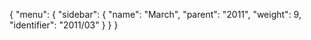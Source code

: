 {
  "menu": {
    "sidebar": {
      "name": "March",
      "parent": "2011",
      "weight": 9,
      "identifier": "2011/03"
    }
  }
}
